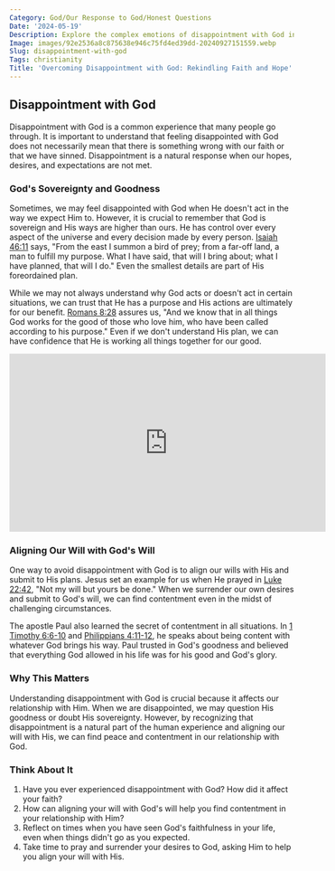 ```yaml
---
Category: God/Our Response to God/Honest Questions
Date: '2024-05-19'
Description: Explore the complex emotions of disappointment with God in this insightful article, delving into the challenges and reflections on faith amidst struggles.
Image: images/92e2536a8c875638e946c75fd4ed39dd-20240927151559.webp
Slug: disappointment-with-god
Tags: christianity
Title: 'Overcoming Disappointment with God: Rekindling Faith and Hope'
---
```


## Disappointment with God

Disappointment with God is a common experience that many people go through. It is important to understand that feeling disappointed with God does not necessarily mean that there is something wrong with our faith or that we have sinned. Disappointment is a natural response when our hopes, desires, and expectations are not met.

### God's Sovereignty and Goodness

Sometimes, we may feel disappointed with God when He doesn't act in the way we expect Him to. However, it is crucial to remember that God is sovereign and His ways are higher than ours. He has control over every aspect of the universe and every decision made by every person. [Isaiah 46:11](https://www.bibleref.com/Isaiah/46/Isaiah-46-11.html) says, "From the east I summon a bird of prey; from a far-off land, a man to fulfill my purpose. What I have said, that will I bring about; what I have planned, that will I do." Even the smallest details are part of His foreordained plan.

While we may not always understand why God acts or doesn't act in certain situations, we can trust that He has a purpose and His actions are ultimately for our benefit. [Romans 8:28](https://www.bibleref.com/Romans/8/Romans-8-28.html) assures us, "And we know that in all things God works for the good of those who love him, who have been called according to his purpose." Even if we don't understand His plan, we can have confidence that He is working all things together for our good.


<iframe width="560" height="315" src="https://www.youtube.com/embed/mUAo1pYA5lI" frameborder="0" allow="autoplay; encrypted-media" allowfullscreen></iframe>


### Aligning Our Will with God's Will

One way to avoid disappointment with God is to align our wills with His and submit to His plans. Jesus set an example for us when He prayed in [Luke 22:42](https://www.bibleref.com/Luke/22/Luke-22-42.html), "Not my will but yours be done." When we surrender our own desires and submit to God's will, we can find contentment even in the midst of challenging circumstances.

The apostle Paul also learned the secret of contentment in all situations. In [1 Timothy 6:6-10](https://www.bibleref.com/1-Timothy/6/1-Timothy-6-6.html) and [Philippians 4:11-12](https://www.bibleref.com/Philippians/4/Philippians-4-11.html), he speaks about being content with whatever God brings his way. Paul trusted in God's goodness and believed that everything God allowed in his life was for his good and God's glory.

### Why This Matters

Understanding disappointment with God is crucial because it affects our relationship with Him. When we are disappointed, we may question His goodness or doubt His sovereignty. However, by recognizing that disappointment is a natural part of the human experience and aligning our will with His, we can find peace and contentment in our relationship with God.

### Think About It

1. Have you ever experienced disappointment with God? How did it affect your faith?
2. How can aligning your will with God's will help you find contentment in your relationship with Him?
3. Reflect on times when you have seen God's faithfulness in your life, even when things didn't go as you expected.
4. Take time to pray and surrender your desires to God, asking Him to help you align your will with His.